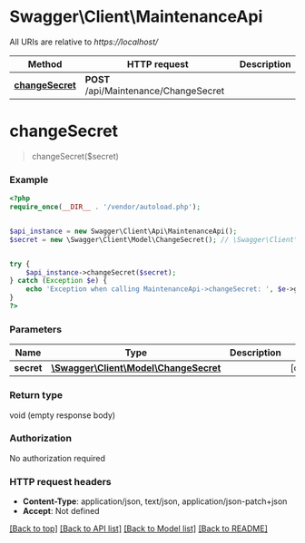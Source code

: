 # Swagger\Client\MaintenanceApi

All URIs are relative to *https://localhost/*

Method | HTTP request | Description
------------- | ------------- | -------------
[**changeSecret**](MaintenanceApi.md#changeSecret) | **POST** /api/Maintenance/ChangeSecret | 




# **changeSecret**
> changeSecret($secret)



### Example 
```php
<?php
require_once(__DIR__ . '/vendor/autoload.php');


$api_instance = new Swagger\Client\Api\MaintenanceApi();
$secret = new \Swagger\Client\Model\ChangeSecret(); // \Swagger\Client\Model\ChangeSecret | 


try { 
    $api_instance->changeSecret($secret);
} catch (Exception $e) {
    echo 'Exception when calling MaintenanceApi->changeSecret: ', $e->getMessage(), "\n";
}
?>
```

### Parameters

Name | Type | Description  | Notes
------------- | ------------- | ------------- | -------------
 **secret** | [**\Swagger\Client\Model\ChangeSecret**](\Swagger\Client\Model\ChangeSecret.md)|  | [optional] 


### Return type

void (empty response body)

### Authorization

No authorization required

### HTTP request headers

 - **Content-Type**: application/json, text/json, application/json-patch+json
 - **Accept**: Not defined

[[Back to top]](#) [[Back to API list]](../README.md#documentation-for-api-endpoints) [[Back to Model list]](../README.md#documentation-for-models) [[Back to README]](../README.md)



